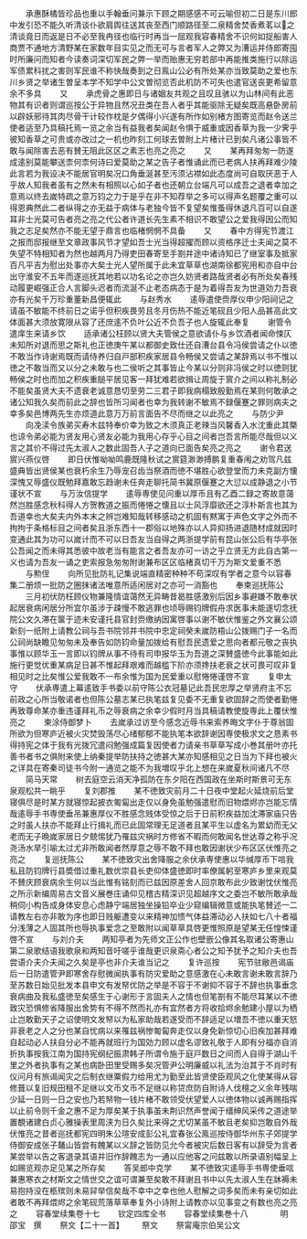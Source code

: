 <!-- { "loadSidebar": true } -->
　　承惠酥橘皆珍品也重以手翰垂问兼示下顾之期感感不可云喻但初二日是东川郎中发引恐不能久听清谈仆欲肩舆往送其丧至西门顺路径至二泉精舍焚香煮茗以之清谈竟日而返是日不必至我冉径也临行时再当一屈观我容春精舍不识何如捉船害人商贾不通地方清野某在家数年目实见之而无可与言者军人之弊又为漕运并侍郎寄囤时所廉问而知者今读奏词深切军民之弊一举而贻惠无穷若部中再能推类施行以除运军债累科扰之害则军民谁不称快哉奏到之日鳯山公必有所处某亦当致莫助之爱也东川乡贤之举诸生曽呈本学不知学中公文曽彻览否此机防不可失也遣官送丧更希留意余不多具
　　又
　　承虎骨之惠即日与诸姻友共观之且叹且骇以为山林间有此恶物其有识者则谓巡按公于异物且然况丑类在吾人者乎其能驱除无疑矣既高悬卧房前以辟妖邪待其肉尽骨干计较作枕是夕偶得小兴遂有所作如别楮方图寄览而赵令送兰使者适至乃具稿托焉一览之余当有益我者矣闻赵令惧于威重或因香草为我一少霁乎彼知香草之可贵或亦改过之一机也昨刻工何球去曽附上片楮计已到矣凡诸公事皆不敢与闻除害去恶有賛无阻此区区之素志也亮之亮之
　　又
　　某再拜匆匆一防遂成逺别莫能攀送柰何柰何诗曰爱莫助之某之告子者惟诵此而已老病人扶再拜难少陵此言若为我设决不能居官明矣况口角垂涎甚至汚须沾襟如此态度尚可自取厌恶于人乎故人知我者虽有之然未有相照以心如子者也还朝立台端凡可以成吾之退者幸加之意焉以终去嵗特疏之意万钧之力于是乎在非不知荐举之多可以得声名题覆之重可以得恩典然此二者纵得之亦无益于病体与老独今皆不复望矣惟蚤得休退凡百可以自遂耳非士光莫可告者亮之亮之代公者许道长先生素不相识不敢望公之爱我得因公而知我之志足矣然亦不能无望于鼎言也临楮惘惘不具备
　　又
　　春中方得宪节渡江之报而邸报继至文章政事风节才望如吾士光当得超擢而顾以资格序迁士夫闻之莫不失望不特相知者为然也越两月乃得吏田春寄至手劄并途中诸诗知已了继室事及抵家百凡平吉为慰出处事亦大矣士光人望所属于此未宜草草也湖南徐都宪用和亦自中台出守淮安不五年而遂巡抚其地若以功名论之亦岂久妨贤者路哉贤者必有所处矣春残动履更崛强正合人言脚头迟者而流涎不止老态病态于是为着得吾友为世道効力吾衰亦有光矣千万珍重董新昌便辄此
　　与赵秀水
　　逺辱遣使赍厚仪申少阳祠记之请虽不敏能不终前日之诺乎但积疾畏劳且冬月伤热不能近笔砚且少阳人品甚高此文体面甚大须放寛限从容了还庶逺不负叶公近不负吾子也人旋辄此奉复
　　谢管令遣庠生来请乡饮
　　适承诸公枉顾以贤大夫管侯之意欲请仆与乡饮酒者闻命悚仄未知所对退而思之斯礼也正徳庚午某以都御史致仕还自漕台县令冯侯尝请之仆以徳不敢当作诗谢焉既而请侍养归自戸部积疾家居县令畅侯又尝请之某辞焉以书不惟以徳之不敢当而又以分之未敢与也二侯听之其事皆止今某以分则非冯侯之时以徳则犹畅侯之时也而加之积疾重膇平居见客一拜犹难若欲揖让周旋于賔介之间以称礼制必不能矣虽贤大夫不遗衰老诚意恳切至劳二三君子即我病榻致殷勤焉在某则何敢承之诸公知我久矣而前此之辞也皆所习闻者也幸为我转谢不敏焉不録偃蹇之罪则病夫之幸多矣邑博两先生亦烦道此意万万前言面告不尽而继之以此亮之
　　与防少尹
　　向凂渎令族弟买寿木兹特奉价幸为致之木须真正老辣当风馨香入水沈重此其槩也谅令弟必能为贤友用心贤友必能为我用心存乎心目之间者岂吾言所能尽哉但以义言之其价不得过先太淑人之数此固吾人子之道向已面告矣亮之亮之
　　谢令君送賔兴燕仪啓
　　即日伏惟呦呦鸣鹿既隆秋试之賔筵渺渺搏鹏复重春闱之劝驾凡兹盛典皆出贤侯某也衰朽余生乃辱宠召齿当祭酒而徳不堪胜心欲登堂而力未克副方懐深愧又辱盛仪既勉拜嘉敢忘趋谢未任奔走聊托简书冀原偃蹇之大愆以成静退之小节谨状不宣
　　与万汝信提学
　　逺辱専使见问重以厚币且有乙酉二録之寄故意蔼然岂胜感念秋科得人方贺教道之振而惓惓之懐且以士风浮靡欲还之淳朴斯言也其为吾道幸也大矣夫内外本末之辨岂难知哉转移感动之机固有黙寓于声色文字之外而不拘拘于条格标目之间者矣且浙东西十一郡俗以地殊亦以人异抑扬进退随材成就因时变通此其为功可以嵗计而不可以日吾友当自得之两浙提学前有昆山张公后有华亭张公吾闻之而未得其悉彼中故老当有能言之者吾友亦可一访之乎立贤无方此自古第一义也请为吾友一诵之吏索报急匆匆附谢兼布区区临楮真切千万为斯文爱重不悉
　　与勲侄
　　向所见批防礼记集说端直精密种种不苟深叹有学者之意今以容春集二册烦一批防之圈抹诸法唯意所适闲居对之亦可一消豁也
　　奉柬巡抚陈公
　　三月初伏防枉顾仪物兼隆情谊蔼然无异畴昔曷胜感激别后因乡事避嫌不敢奉状起居衰病闲居分所宜尔虽涉于疎慢不敢逃罪也顷辱赐钧牌假舟求医事未能遂切念抚院公文久滞在箧于迹未安谨托县官封赍缴纳因寓啓事以谢不敏伏惟鉴之外文襄公颂新刻一纸附上请教公祠与吾书院邻并书院中忠定祠癸未嵗防梧山公拨赐门子一名而公祠尚缺瞻见匆匆未及奉告如防钧命量加拨给有慰吾民遗爱之思向者都元敬之丧执事惟以顾华玉一言即以钧牌从事不待有司申报华玉为吾道之深賛盛徳今此事能如此施行更觉优重某病足日甚不惟起拜艰难而越槛下阶亦须搀扶老衰之状可畏可叹非复相见时之比矣惟公爱我敢不一布余惟为国为民爱重以慰惓惓谨啓不宣
　　复申太守
　　伏承専遣上幕逺致手书委以前守陈公衣冠墓记此吾民忠厚之举贤府主不忘前政之心所当敬诺者也但陈公墓志某已执笔兹复见委不无重复欲固辞之而使者勤惓再致尊命某亦重违谨拜礼币之辱衰病之余幸少假时月当具稿请教使旋専此上覆伏惟亮之
　　柬涂侍御梦卜
　　去嵗承过访至今感念近辱书来索养晦文字仆于尊翁固所欲为但寒庐近被火灾焚毁荡尽心绪郁郁不能执笔本欲辞谢因専使极求文之恳素书得持宪之体于我有光拨冗遣闷勉强成篇复因使者力请亲书草草写成小巻其册叶亦托善书者书之俱附来使上纳秦提举防扶持之徳甚大某亦知感相见之日当为下拜也被火之详具在寄秦司徒书今附一通览之能不为我増叹乎北上想在来嵗夏秋间诸凡不尽
　　简马天常
　　树去庭空云消天净孤防在东夕阳在西国政在坐斯时斯景可无东泉观松共一眺乎
　　复刘郡推
　　某不徳致灾前月二十日夜中堂起火延烧前后堂寝俱尽是时某方就寝惊起披衣匍匐出走仅以身免虽勉强遣慰而旧物煨烬亦岂能忘情哉逺辱手书専使垂吊兼惠厚仪不胜感念贱体受惊之后于日前积疾益加沈滞家庙只告之时虽人扶亦不能拜止行揖礼而已此固常理无足道者且某平生以虚名为累幼而无父老而无子晩嵗家居日夕兢惕犹乃罹兹灾祸时方修省不暇而何敢闻名世达尊之称乎况尧汤水旱引喻太过尤非所敢闻者然厚意之辱不敢不拜也敢因谢状少布区区伏惟亮之亮之
　　复巡抚陈公
　　某不徳致灾出舍降服之余伏承専使惠以华缄厚币下唁我私且防钧牌行县奬借过重礼数优崇县长吏仰体盛徳即时率僚属躬至寒庐乡里来观莫不賛庆顾衰病余生何以当此惟有铭刻而已兹因原差舍人回京敢布此少致谢忱伏惟亮之所示新编周易古文音义展巻庄诵仰见稽古精深识见超越序文之委岂不敏所敢承哉稍伺小构告成身体安息心虑静宁端居独坐操铅卒业少窥编辑微意或能执笔賛述一二请教左右亦非敢为序也即日贱躯遭变以来精神加愦气体益滞动必人扶如七八十者福分浅薄之人固其所也辱执事爱念之至敢附以闻草草具啓更惟照原是望某无任惶悚谨啓不宣
　　与刘介夫
　　两知亭者为先师文正公作也壁嵌公像其名取诸公寄惠山第二泉歌结语我歌泉和两知音吁嗟乎谁哉更识泉斋心者公之知予犹予之知介夫也吾尝语介夫介夫闻之久矣是亭也非介夫谁当记之
　　复许巡按
　　宪节驻敝邑谒庙后一日防遣管尹即寒舍存慰微闻执事有防灾爱助之意感激在心未敢言谢未敢言辞乃至苏数日始见批发本县申文有发帑优防之举是不容于不谢抑不容于不辞也执事垂念衰病曲及我私盛徳至矣感生于心谢形于言固夫人之情也但笔劄有不能尽耳某以不徳致灾恐惧修省降服出舍势有不得不然而礼亦有宜然者方将收拾烬余勉建小屋以为栖止岂敢勤天子之诏使明文发帑以为私家助哉若遂受而不辞适足以増吾不徳以重天怒非衰老之人之分也某自忧病以来罹兹祸惨匍匐奔走仅以身免新惊切心旧疾加甚拜难自起动必人扶自分必不能再就班行为国効力顾以虚名谬致礼敬于人即有分福亦自消折执事按我江南为国持宪纲纪振肃韩子所谓令施于庭戸数日之间而人自得于湖山千里之外者执事有之某也病卧田里受赐多矣况管尹公明廉威以礼法为治其于不肖时有仪问月有旅谒闻灾之后制衣继粟假力给用尤为勤至此皆贤使臣观风之化使某得从容修葺以复旧规田租不足继以文币文币不足继以称贷庶防自附诗人伐檀之义余年残喘少延一日则一日之安也乃若帑物一钱片楮不敢领受伏望爱人以徳体物以诚再赐指挥以止前令则千金之惠不足为厚矣某于执事虽未荆识然声誉闻于缙绅风采传之道途举置覩诸建白贞心雅操表里周浃为日久矣比来得之尤切某虽不敏且老矣抑岂敢自外哉伏惟亮之昔者巡抚都宪四明朱公瑄安成彭公礼宜春张公鳯巡按侍御华州东子郊提学侍御安成张子鼇山皆尝有餽某以义辞之皆防见允今者被灾后数日客有以辞受为言者某尝举以告之客退录其语并旧作辞餽志为一通以应他客之问兹敢以所录语别幅呈上如赐览观亦足见某之所存矣
　　答吴郎中克学
　　某不徳致灾逺辱手书専使垂唁兼惠寒衣之材斯文之情世交之谊可谓兼至矣敢不拜谢且书中以先太淑人生在牀褥未易抱持没在柩殡则未易舁举信矣哉不幸中之幸也他人慰解之词多矣而未有亲切如此者敢不再拜煨烬之余笔砚荒落草草奉复外小诗附上请教亦以见事变之有数也亮之亮之
　　容春堂续集卷十七
　　钦定四库全书
　　容春堂续集巻十八　　　　明　邵宝　撰
　　祭文【二十一首】
　　祭文
　　祭甯庵宗伯吴公文
